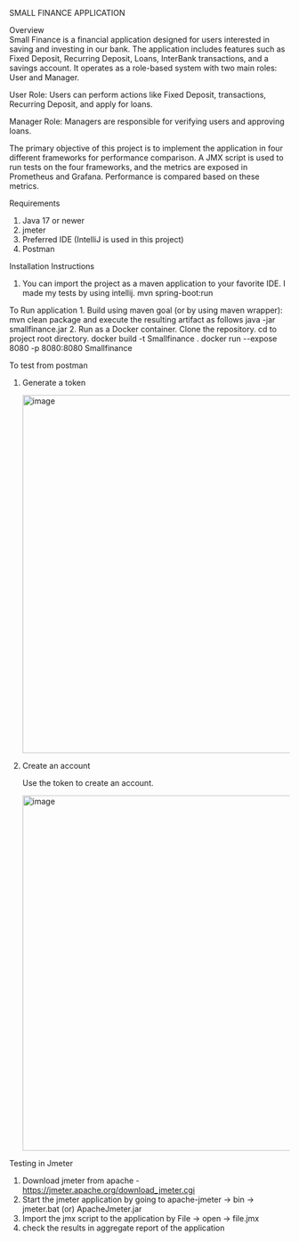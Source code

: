 SMALL FINANCE APPLICATION

Overview        
Small Finance is a financial application designed for users interested in saving and investing in our bank. The application includes features such as Fixed Deposit, Recurring Deposit, Loans, InterBank transactions, and a savings account. It operates as a role-based system with two main roles: User and Manager.

User Role: Users can perform actions like Fixed Deposit, transactions, Recurring Deposit, and apply for loans.


Manager Role: Managers are responsible for verifying users and approving loans.

The primary objective of this project is to implement the application in four different frameworks for performance comparison. A JMX script is used to run tests on the four frameworks, and the metrics are exposed in Prometheus and Grafana. Performance is compared based on these metrics.

Requirements
 1. Java 17  or newer
 2. jmeter
 3. Preferred IDE (IntelliJ is used in this project)
 4. Postman

Installation Instructions
1. You can import the project as a maven application to your favorite IDE. I made my tests by using intellij.
   mvn spring-boot:run

To Run application
    1. Build using maven goal (or by using maven wrapper): mvn clean package and execute the resulting artifact as follows java -jar smallfinance.jar
    2. Run as a Docker container.
       Clone the repository.
       cd to project root directory.
       docker build -t Smallfinance .
       docker run --expose 8080 -p 8080:8080 Smallfinance


To test from postman

  1. Generate a token
     
      <img width="643" alt="image" src="https://github.com/pavan-thoughtclan/Smallfinance/assets/139839952/5b263bec-d49b-4f7e-8ede-a94276d709f1">

  3. Create an account
     
      Use the token to create an account.
     
      <img width="638" alt="image" src="https://github.com/pavan-thoughtclan/Smallfinance/assets/139839952/3e37110c-54a9-41db-9612-c913b6cda5a7">



Testing in Jmeter
  1. Download jmeter from apache - https://jmeter.apache.org/download_jmeter.cgi
  2. Start the jmeter application by going to apache-jmeter -> bin -> jmeter.bat (or) ApacheJmeter.jar
  3. Import the jmx script to the application by File -> open -> file.jmx
  4. check the results in aggregate report of the application



 







